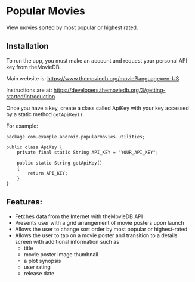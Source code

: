 # Popular Movies
View movies sorted by most popular or highest rated.

## Installation
To run the app, you must make an account and request your personal API key from theMovieDB.

Main website is: https://www.themoviedb.org/movie?language=en-US

Instructions are at: https://developers.themoviedb.org/3/getting-started/introduction

Once you have a key, create a class called ApiKey with your key accessed by a static method `getApiKey()`.

For example:
```
package com.example.android.popularmovies.utilities;

public class ApiKey {
    private final static String API_KEY = "YOUR_API_KEY";

    public static String getApiKey()
    {
        return API_KEY;
    }
}
```
## Features:
- Fetches data from the Internet with theMovieDB API
- Presents user with a grid arrangement of movie posters upon launch
- Allows the user to change sort order by most popular or highest-rated
- Allows the user to tap on a movie poster and transition to a details screen with additional information such as
  - title
  - movie poster image thumbnail
  - a plot synopsis
  - user rating
  - release date
